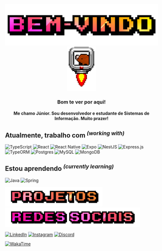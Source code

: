  <div align=center>
    <img src="https://github.com/jjuniorbrasil/jjuniorbrasil/blob/main/assets/bemvindo.png" alt="Bem-vindo!">
  </div>
  <div align=center><img src="https://github.com/jjuniorbrasil/jjuniorbrasil/blob/main/assets/Sprite-0001.gif" alt="Bem-vindo!"></div>
  
<h3 align=center>Bom te ver por aqui!</h3>
<h4 align=center>Me chamo Júnior. Sou desenvolvedor e estudante de Sistemas de Informação. Muito prazer!</h4>

## Atualmente, trabalho com <sup><em>(working with)</em></sup>
![TypeScript](https://img.shields.io/badge/typescript-%23007ACC.svg?style=for-the-badge&logo=typescript&logoColor=white)
![React](https://img.shields.io/badge/react-%2320232a.svg?style=for-the-badge&logo=react&logoColor=%2361DAFB)
![React Native](https://img.shields.io/badge/react_native-%2320232a.svg?style=for-the-badge&logo=react&logoColor=%2361DAFB)
![Expo](https://img.shields.io/badge/expo-1C1E24?style=for-the-badge&logo=expo&logoColor=#D04A37)
![NestJS](https://img.shields.io/badge/nestjs-%23E0234E.svg?style=for-the-badge&logo=nestjs&logoColor=white)
![Express.js](https://img.shields.io/badge/express.js-%23404d59.svg?style=for-the-badge&logo=express&logoColor=%2361DAFB)
![TypeORM](https://img.shields.io/badge/TypeORM-FE0803.svg?style=for-the-badge&logo=typeorm&logoColor=white)
![Postgres](https://img.shields.io/badge/postgres-%23316192.svg?style=for-the-badge&logo=postgresql&logoColor=white)
![MySQL](https://img.shields.io/badge/mysql-4479A1.svg?style=for-the-badge&logo=mysql&logoColor=white)
![MongoDB](https://img.shields.io/badge/MongoDB-%234ea94b.svg?style=for-the-badge&logo=mongodb&logoColor=white)

## Estou aprendendo <sup><em>(currently learning)</em></sup>
![Java](https://img.shields.io/badge/java-%23ED8B00.svg?style=for-the-badge&logo=openjdk&logoColor=white)
![Spring](https://img.shields.io/badge/spring-%236DB33F.svg?style=for-the-badge&logo=spring&logoColor=white)

  <div align=left>
    <img src="https://github.com/jjuniorbrasil/jjuniorbrasil/blob/main/assets/projetos.png" alt="Projetos">
  </div>

  <div align=left>
    <img src="https://github.com/jjuniorbrasil/jjuniorbrasil/blob/main/assets/redes sociais.png" alt="Redes sociais">
  </div>

[![LinkedIn](https://img.shields.io/badge/LinkedIn-000?style=for-the-badge&logo=linkedin&logoColor=0E76A8)](https://www.linkedin.com/in/jjuniorbrasil/)
[![Instagram](https://img.shields.io/badge/Instagram-000?style=for-the-badge&logo=instagram)](https://www.instagram.com/junbrasilisc/)
[![Discord](https://img.shields.io/badge/Discord-%235865F2.svg?style=for-the-badge&logo=discord&logoColor=white)](https://discordapp.com/users/255079969284161537)

[![WakaTime](https://img.shields.io/badge/WakaTime-000000?style=for-the-badge&logo=WakaTime&logoColor=white)](https://wakatime.com/@jjuniorbrasil)
